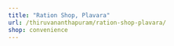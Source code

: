 ```yaml
---
title: "Ration Shop, Plavara"
url: /thiruvananthapuram/ration-shop-plavara/
shop: convenience
---
```

